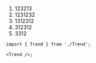 1. 123213
2. 1231232
3. 1312312
4. 312312
5. 3312

```tsx
import { Trend } from './Trend';

<Trend />;
```
